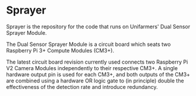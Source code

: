 # Sprayer

Sprayer is the repository for the code that runs on Unifarmers' Dual Sensor Sprayer Module.

The Dual Sensor Sprayer Module is a circuit board which seats two Raspberry Pi 3+ Compute Modules (CM3+).

The latest circuit board revision currently used connects two Raspberry Pi V2 Camera Modules
independently to their respective CM3+. A single hardware output pin is used for each CM3+, and both
outputs of the CM3+ are combined using a hardware OR logic gate to (in principle) double the effectiveness
of the detection rate and introduce redundancy.

